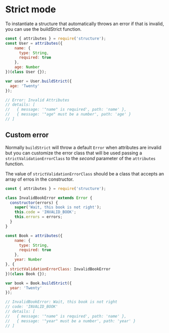 # Strict mode

To instantiate a structure that automatically throws an error if that is invalid, you can use the buildStrict function.

```javascript
const { attributes } = require('structure');
const User = attributes({
    name: {
      type: String,
      required: true
    },
    age: Number
})(class User {});

var user = User.buildStrict({
  age: 'Twenty'
});

// Error: Invalid Attributes
// details: [
//   { message: '"name" is required', path: 'name' },
//   { message: '"age" must be a number', path: 'age' }
// ]
```

## Custom error

Normally `buildStrict` will throw a default `Error` when attributes are invalid but you can customize the error class that will be used passing a `strictValidationErrorClass` to the _second_ parameter of the `attributes` function.

The value of `strictValidationErrorClass` should be a class that accepts an array of erros in the constructor.

```javascript
const { attributes } = require('structure');

class InvalidBookError extends Error {
  constructor(errors) {
    super('Wait, this book is not right');
    this.code = 'INVALID_BOOK';
    this.errors = errors;
  }
}

const Book = attributes({
    name: {
      type: String,
      required: true
    },
    year: Number
}, {
  strictValidationErrorClass: InvalidBookError
})(class Book {});

var book = Book.buildStrict({
  year: 'Twenty'
});

// InvalidBookError: Wait, this book is not right
// code: 'INVALID_BOOK'
// details: [
//   { message: '"name" is required', path: 'name' },
//   { message: '"year" must be a number', path: 'year' }
// ]
```

